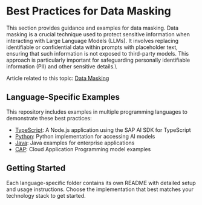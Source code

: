 # Best Practices for Data Masking

This section provides guidance and examples for data masking.  Data masking is a crucial technique used to protect sensitive information when interacting with Large Language Models (LLMs). It involves replacing identifiable or confidential data within prompts with placeholder text, ensuring that such information is not exposed to third-party models. This approach is particularly important for safeguarding personally identifiable information (PII) and other sensitive details.\

Article related to this topic: [Data Masking](https://sap.sharepoint.com/sites/210313/SitePages/GenAI%20-%20Plain%20-%20Orchestrated%20-%20Data%20Masking.aspx)

## Language-Specific Examples

This repository includes examples in multiple programming languages to demonstrate these best practices:

- [TypeScript](./typescript/): A Node.js application using the SAP AI SDK for TypeScript
- [Python](./python/): Python implementation for accessing AI models
- [Java](./java/): Java examples for enterprise applications
- [CAP](./cap/): Cloud Application Programming model examples

## Getting Started

Each language-specific folder contains its own README with detailed setup and usage instructions. Choose the implementation that best matches your technology stack to get started.

